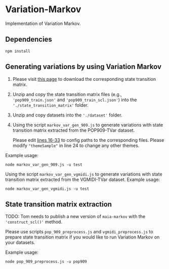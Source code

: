 # Variation-Markov
Implementation of Variation Markov.

## Dependencies
```
npm install
```


## Generating variations by using Variation Markov
1. Please visit [this page](https://github.com/ChenyuGAO-CS/Variation-Transformer-Data-and-Model) to download the corresponding state transition matrix. 

2. Unzip and copy the state transition matrix files (e.g., ```'pop909_train.json'``` and ```'pop909_train_scl.json'```) into the ```'./state_transition_matrix'``` folder. 

3. Unzip and copy datasets into the ```'./dataset'``` folder. 

4. Using the script ```markov_var_gen_909.js``` to generate variations with state transition matrix extracted from the POP909-TVar dataset.

   Please edit [lines 16-33](https://github.com/ChenyuGAO-CS/Variation-Markov/blob/main/markov_var_gen_909.js#L15-L33) to config paths to the corresponding files. Please modify ```"themeSample"``` in line 24 to change any other themes.

Example usage:

```
node markov_var_gen_909.js -u test
```

Using the script ```markov_var_gen_vgmidi.js``` to generate variations with state transition matrix extracted from the VGMIDI-TVar dataset. Example usage:

```
node markov_var_gen_vgmidi.js -u test
```

## State transition matrix extraction
TODO: Tom needs to publish a new version of ```maia-markov``` with the ```'construct_scl()'``` method.

Please use scripts ```pop_909_preprocess.js``` and ```vgmidi_preprocess.js``` to prepare state transition matrix if you would like to run Variation Markov on your datasets. 

Example usage:

```
node pop_909_preprocess.js -u pop909
```
